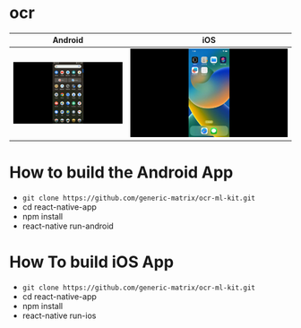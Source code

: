 # ocr

Android      |  iOS
:-------------------------:|:-------------------------:
![Android](https://github.com/generic-matrix/ocr-ml-kit/blob/main/output/output.gif?raw=true)  |  ![iOS](https://github.com/generic-matrix/ocr-ml-kit/blob/main/output/output2.gif?raw=true)


# How to build the Android App

* ```git clone https://github.com/generic-matrix/ocr-ml-kit.git```
* cd react-native-app
* npm install
* react-native run-android


# How To build iOS App

* ```git clone https://github.com/generic-matrix/ocr-ml-kit.git```
* cd react-native-app
* npm install
* react-native run-ios
